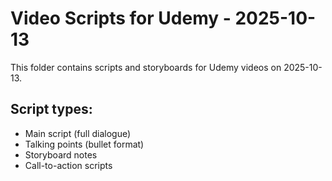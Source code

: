 # Video Scripts for Udemy - 2025-10-13

This folder contains scripts and storyboards for Udemy videos on 2025-10-13.

## Script types:
- Main script (full dialogue)
- Talking points (bullet format)
- Storyboard notes
- Call-to-action scripts
